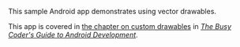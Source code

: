 This sample Android app demonstrates
using vector drawables.

This app is covered in 
[the chapter on custom drawables](https://commonsware.com/Android/previews/custom-drawables)
in [*The Busy Coder's Guide to Android Development*](https://commonsware.com/Android/).

